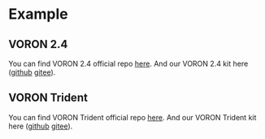 # Example

## VORON 2.4

You can find VORON 2.4 official repo [here](https://github.com/VoronDesign/Voron-2). And our VORON 2.4 kit here ([github](https://github.com/FYSETC/FYSETC-Voron-2) [gitee](https://gitee.com/fysetc-mirrors/FYSETC-Voron-2)).

## VORON Trident

You can find VORON Trident official repo [here](https://github.com/VoronDesign/Voron-Trident). And our VORON Trident kit here ([github](https://github.com/FYSETC/FYSETC-Voron-Trident) [gitee](https://gitee.com/fysetc-mirrors/FYSETC-Voron-Trident)).

